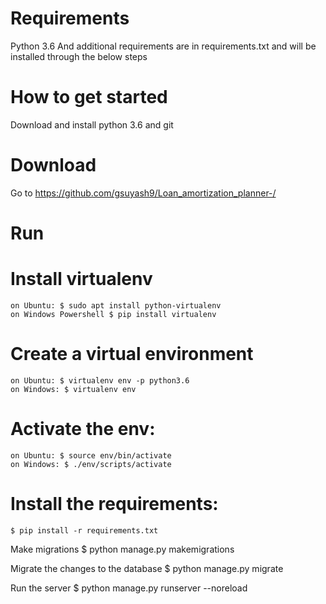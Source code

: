 # Requirements
  Python 3.6
  And additional requirements are in requirements.txt and will be installed through the below steps

# How to get started
  Download and install python 3.6 and git
# Download
  Go to https://github.com/gsuyash9/Loan_amortization_planner-/
# Run
  
  # Install virtualenv
  	on Ubuntu: $ sudo apt install python-virtualenv
	on Windows Powershell $ pip install virtualenv
	
  # Create a virtual environment
	on Ubuntu: $ virtualenv env -p python3.6
  	on Windows: $ virtualenv env
  # Activate the env:
	on Ubuntu: $ source env/bin/activate
  	on Windows: $ ./env/scripts/activate
  # Install the requirements: 
  	$ pip install -r requirements.txt
  
  Make migrations $ python manage.py makemigrations

  Migrate the changes to the database $ python manage.py migrate

  Run the server $ python manage.py runserver --noreload

